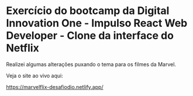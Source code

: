 # Exercício do bootcamp da Digital Innovation One - Impulso React Web Developer - Clone da interface do Netflix

Realizei algumas alterações puxando o tema para os filmes da Marvel.

Veja o site ao vivo aqui:

https://marvelflix-desafiodio.netlify.app/

